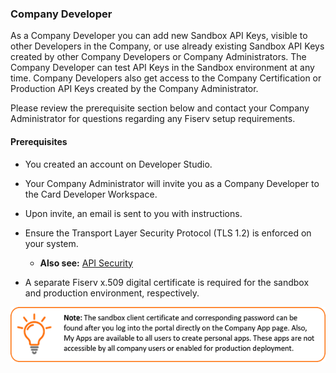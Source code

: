 ### Company Developer

As a Company Developer you can add new Sandbox API Keys, visible to other Developers in the Company, or use already existing Sandbox API Keys created by other Company Developers or Company Administrators. The Company Developer can test API Keys in the Sandbox environment at any time. Company Developers also get access to the Company Certification or Production API Keys created by the Company Administrator.

Please review the prerequisite section below and contact your Company Administrator for questions regarding any Fiserv setup requirements.

 
#### Prerequisites

*  You created an account on Developer Studio.
  
*  Your Company Administrator will invite you as a Company Developer to the Card Developer Workspace. 

*  Upon invite, an email is sent to you with instructions.

*  Ensure the Transport Layer Security Protocol (TLS 1.2) is enforced on your system.

   *  **Also see:** [API Security](?path=/docs/gettingstarted/api_security.md)
  
*  A separate Fiserv x.509 digital certificate is required for the sandbox and production environment, respectively. 

![](assets/images/company-developer-note.png)
